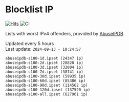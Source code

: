 # Blocklist IP

[![Hits](https://hits.seeyoufarm.com/api/count/incr/badge.svg?url=https%3A%2F%2Fgithub.com%2Fborestad%2Fblocklist-ip%2F&count_bg=%2379C83D&title_bg=%23555555&icon=&icon_color=%23E7E7E7&title=hits&edge_flat=false)](https://hits.seeyoufarm.com)  ![CI](https://img.shields.io/github/workflow/status/borestad/blocklist-ip/CI?style=flat-square)

Lists with worst IPv4 offenders, provided by [AbuseIPDB](https://www.abuseipdb.com/)

<!-- FOOTER-PLACEHOLDER -->
Updated every 5 hours<br>
Last update: `2024-09-13 - 10:24:57`
```
abuseipdb-s100-1d.ipset (24347 ip)
abuseipdb-s100-2d.ipset (28820 ip)
abuseipdb-s100-3d.ipset (32004 ip)
abuseipdb-s100-7d.ipset (38741 ip)
abuseipdb-s100-30d.ipset (59935 ip)
abuseipdb-s100-60d.ipset (85386 ip)
abuseipdb-s100-90d.ipset (114562 ip)
abuseipdb-s100-120d.ipset (137520 ip)
abuseipdb-s100-all.ipset (627961 ip)
```
